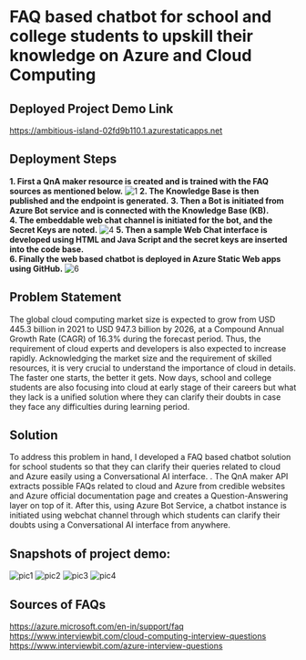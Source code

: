 # FAQ based chatbot for school and college students to upskill their knowledge on Azure and Cloud Computing
## Deployed Project Demo Link
https://ambitious-island-02fd9b110.1.azurestaticapps.net
## Deployment Steps
**1. First a QnA maker resource is created and is trained with the FAQ sources as mentioned below.**
![1](https://user-images.githubusercontent.com/46521948/151712137-82492e8f-e6a9-4a7f-834c-d6c13b6ab3c8.png)
**2. The Knowledge Base is then published and the endpoint is generated.**
**3. Then a Bot is initiated from Azure Bot service and is connected with the Knowledge Base (KB).** <br/>
**4. The embeddable web chat channel is initiated for the bot, and the Secret Keys are noted.**
![4](https://user-images.githubusercontent.com/46521948/151712159-813d287e-8511-4bba-8e25-d49f967f1b6e.png)
**5. Then a sample Web Chat interface is developed using HTML and Java Script and the secret keys are inserted into the code base.** <br/>
**6. Finally the web based chatbot is deployed in Azure Static Web apps using GitHub.**
![6](https://user-images.githubusercontent.com/46521948/151712174-d9cb90dd-f17d-4a11-a226-61a33f41928d.png)

## Problem Statement
The global cloud computing market size is expected to grow from USD 445.3 billion in 2021 to USD 947.3 billion by 2026, at a Compound Annual Growth Rate (CAGR) of 16.3% during the forecast period. Thus, the requirement of cloud experts and developers is also expected to increase rapidly. Acknowledging the market size and the requirement of skilled resources, it is very crucial to understand the importance of cloud in details. The faster one starts, the better it gets. Now days, school and college students are also focusing into cloud at early stage of their careers but what they lack is a unified solution where they can clarify their doubts in case they face any difficulties during learning period.
## Solution
To address this problem in hand, I developed a FAQ based chatbot solution for school students so that they can clarify their queries related to cloud and Azure easily using a Conversational AI interface. . The QnA maker API extracts possible FAQs related to cloud and Azure from credible websites and Azure official documentation page and creates a Question-Answering layer on top of it. After this, using Azure Bot Service, a chatbot instance is initiated using webchat channel through which students can clarify their doubts using a Conversational AI interface from anywhere. 
## Snapshots of project demo:
![pic1](https://user-images.githubusercontent.com/46521948/151711429-6da223a8-99dc-431e-b707-56878bd7060e.png)
![pic2](https://user-images.githubusercontent.com/46521948/151711449-b7f79867-2738-4458-84d6-3ceb9b7f3eb9.png)
![pic3](https://user-images.githubusercontent.com/46521948/151711463-03f702f1-42cc-43ff-abbf-c768d4be9294.png)
![pic4](https://user-images.githubusercontent.com/46521948/151711480-4c7a636c-eb69-491c-9ccf-2fc936bceffa.png)
## Sources of FAQs
https://azure.microsoft.com/en-in/support/faq <br/>
https://www.interviewbit.com/cloud-computing-interview-questions <br/>
https://www.interviewbit.com/azure-interview-questions <br/>
